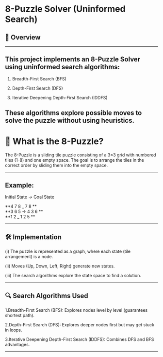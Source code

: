 # 8-Puzzle Solver (Uninformed Search)
## 📌 Overview
----
## This project implements an 8-Puzzle Solver using uninformed search algorithms:

1. Breadth-First Search (BFS)

2. Depth-First Search (DFS)

3. Iterative Deepening Depth-First Search (IDDFS)

These algorithms explore possible moves to solve the puzzle without using heuristics.
----

# 🔢 What is the 8-Puzzle?

The 8-Puzzle is a sliding tile puzzle consisting of a 3×3 grid with numbered tiles (1-8) and one empty space. The goal is to arrange the tiles in the correct order by sliding them into the empty space.

-----------------

## Example:
Initial State → Goal State

**4  7  8         _  7  8 ** <br>
**3  6  5   ->    4  3  6 **<br>
**1  2  _         1  2  5 **<br>

-----------------

## 🛠️ Implementation
(i) The puzzle is represented as a graph, where each state (tile arrangement) is a node.

(ii) Moves (Up, Down, Left, Right) generate new states.

(iii) The search algorithms explore the state space to find a solution.

--------------------------------

## 🔍 Search Algorithms Used
1.Breadth-First Search (BFS): Explores nodes level by level (guarantees shortest path).

2.Depth-First Search (DFS): Explores deeper nodes first but may get stuck in loops.

3.Iterative Deepening Depth-First Search (IDDFS): Combines DFS and BFS advantages.

-------------------
